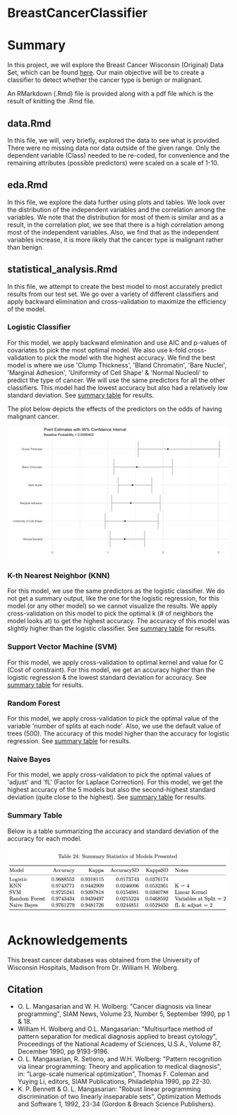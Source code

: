 # BreastCancerClassifier  


# Summary 

In this project, we will explore the Breast Cancer Wisconsin (Original) Data Set, which can be found [here](https://archive.ics.uci.edu/ml/datasets/Breast+Cancer+Wisconsin+%28Original%29). Our main objective will be to create a classifier to detect whether the cancer type is benign or malignant.  

An RMarkdown (.Rmd) file is provided along with a pdf file which is the result of knitting the .Rmd file. 

## data.Rmd  

In this file, we will, very briefly, explored the data to see what is provided. There were no missing data nor data outside of the given range. Only the dependent variable (Class) needed to be re-coded, for convenience and the remaining attributes (possible predictors) were scaled on a scale of 1-10.  

## eda.Rmd  

In this file, we explore the data further using plots and tables. We look over the distribution of the independent variables and the correlation among the variables. We note that the distribution for most of them is similar and as a result, in the correlation plot, we see that there is a high correlation among most of the independent variables. Also, we find that as the independent variables increase, it is more likely that the cancer type is malignant rather than benign. 

## statistical_analysis.Rmd  

In this file, we attempt to create the best model to most accurately predict results from our test set. We go over a variety of different classifiers and apply backward elimination and cross-validation to maximize the efficiency of the model.  

### Logistic Classifier  

For this model, we apply backward elimination and use AIC and p-values of covariates to pick the most optimal model. We also use k-fold cross-validation to pick the model with the highest accuracy. We find the best model is where we use 'Clump Thickness', 'Bland Chromatin', 'Bare Nuclei', 'Marginal Adhesion', 'Uniformity of Cell Shape' & 'Normal Nucleoli' to predict the type of cancer. We will use the same predictors for all the other classifiers. This model had the lowest accuracy but also had a relatively low standard deviation. See [summary table](#Summary-Table) for results.

The plot below depicts the effects of the predictors on the odds of having malignant cancer.  

![Logistic Summary Plot](https://github.com/JasKainth/BreastCancerClassifier/blob/master/logistic_plot.jpg)


### K-th Nearest Neighbor (KNN)

For this model, we use the same predictors as the logistic classifier. We do not get a summary output, like the one for the logistic regression, for this model (or any other model) so we cannot visualize the results. We apply cross-validation on this model to pick the optimal k (# of neighbors the model looks at) to get the highest accuracy. The accuracy of this model was slightly higher than the logistic classifier. See [summary table](#Summary-Table) for results.

### Support Vector Machine (SVM) 

For this model, we apply cross-validation to optimal kernel and value for C (Cost of constraint). For this model, we get an accuracy higher than the logistic regression & the lowest standard deviation for accuracy. See [summary table](#Summary-Table) for results. 

### Random Forest  

For this model, we apply cross-validation to pick the optimal value of the variable 'number of splits at each node'. Also, we use the default value of trees (500). The accuracy of this model higher than the accuracy for logistic regression. See [summary table](#Summary-Table) for results.  


### Naive Bayes  
For this model, we apply cross-validation to pick the optimal values of 'adjust' and 'fL' (Factor for Laplace Correction). For this model, we get the highest accuracy of the 5 models but also the second-highest standard deviation (quite close to the highest). See [summary table](#Summary-Table) for results.

### Summary Table

Below is a table summarizing the accuracy and standard deviation of the accuracy for each model.

![Summary Table](https://github.com/JasKainth/BreastCancerClassifier/blob/master/summary_table.png)

# Acknowledgements 

This breast cancer databases was obtained from the University of Wisconsin Hospitals, Madison from Dr. William H. Wolberg.  

## Citation

* O. L. Mangasarian and W. H. Wolberg: "Cancer diagnosis via linear programming", SIAM News, Volume 23, Number 5, September 1990, pp 1 & 18. 
* William H. Wolberg and O.L. Mangasarian: "Multisurface method of pattern separation for medical diagnosis applied to breast cytology", Proceedings of the National Academy of Sciences, U.S.A., Volume 87, December 1990, pp 9193-9196.  
* O. L. Mangasarian, R. Setiono, and W.H. Wolberg: "Pattern recognition via linear programming: Theory and application to medical diagnosis", in: "Large-scale numerical optimization", Thomas F. Coleman and Yuying Li, editors, SIAM Publications, Philadelphia 1990, pp 22-30.  
* K. P. Bennett & O. L. Mangasarian: "Robust linear programming discrimination of two linearly inseparable sets", Optimization Methods and Software 1, 1992, 23-34 (Gordon & Breach Science Publishers).

